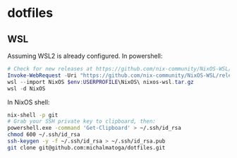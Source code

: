 # dotfiles

## WSL

Assuming WSL2 is already configured. In powershell:

```powershell
# Check for new releases at https://github.com/nix-community/NixOS-WSL/releases
Invoke-WebRequest -Uri "https://github.com/nix-community/NixOS-WSL/releases/download/2311.5.3/nixos-wsl.tar.gz" -OutFile "nixos-wsl.tar.gz"
wsl --import NixOS $env:USERPROFILE\NixOS\ nixos-wsl.tar.gz
wsl -d NixOS
```

In NixOS shell:

```sh
nix-shell -p git
# Grab your SSH private key to clipboard, then:
powershell.exe -command 'Get-Clipboard' > ~/.ssh/id_rsa
chmod 600 ~/.ssh/id_rsa
ssh-keygen -y -f ~/.ssh/id_rsa > ~/.ssh/id_rsa.pub
git clone git@github.com:michalmatoga/dotfiles.git
```
